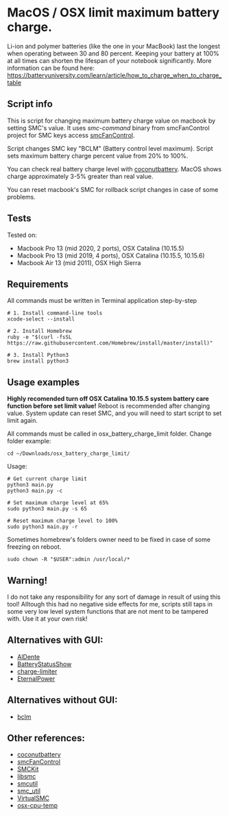 MacOS / OSX limit maximum battery charge.
========================

Li-ion and polymer batteries (like the one in your MacBook) last the longest when operating between 30 and 80 percent. Keeping your battery at 100% at all times can shorten the lifespan of your notebook significantly. More information can be found here: https://batteryuniversity.com/learn/article/how_to_charge_when_to_charge_table

Script info
------------------------
This is script for changing maximum battery charge value on macbook by setting SMC's value. 
It uses *smc-command* binary from smcFanControl project for SMC keys access [smcFanControl](https://github.com/hholtmann/smcFanControl "smcFanControl"). 

Script changes SMC key "BCLM" (Battery control level maximum). Script sets maximum battery charge percent value from 20% to 100%.

You can check real battery charge level with [coconutbattery](https://www.coconut-flavour.com/coconutbattery/). MacOS shows charge approximately 3-5% greater than real value.

You can reset macbook's SMC for rollback script changes in case of some problems.

Tests 
------------------------
Tested on:
- Macbook Pro 13 (mid 2020, 2 ports), OSX Catalina (10.15.5)
- Macbook Pro 13 (mid 2019, 4 ports), OSX Catalina (10.15.5, 10.15.6)
- Macbook Air 13 (mid 2011), OSX High Sierra

Requirements
------------------------
All commands must be written in Terminal application step-by-step
```
# 1. Install command-line tools
xcode-select --install

# 2. Install Homebrew
ruby -e "$(curl -fsSL https://raw.githubusercontent.com/Homebrew/install/master/install)"

# 3. Install Python3
brew install python3
```

Usage examples
------------------------
__Highly recomended turn off OSX Catalina 10.15.5 system battery care function before set limit value!__ Reboot is recommended after changing value.  System update can reset SMC, and you will need to start script to set limit again.

All commands must be called in osx_battery_charge_limit folder. Change folder example:

```
cd ~/Downloads/osx_battery_charge_limit/
```
Usage:
```
# Get current charge limit
python3 main.py
python3 main.py -c

# Set maximum charge level at 65%
sudo python3 main.py -s 65

# Reset maximum charge level to 100%
sudo python3 main.py -r
```
Sometimes homebrew's folders owner need to be fixed in case of some freezing on reboot.
```
sudo chown -R "$USER":admin /usr/local/*
```

Warning!
------------------------
I do not take any responsibility for any sort of damage in result of using this tool! Alltough this had no negative side effects for me, scripts still taps in some very low level system functions that are not ment to be tampered with. Use it at your own risk!

Alternatives with GUI:
------------------------
- [AlDente](https://github.com/davidwernhart/AlDente)
- [BatteryStatusShow](https://github.com/sicreative/BatteryStatusShow)
- [charge-limiter](https://github.com/godly-devotion/charge-limiter)
- [EternalPower](https://github.com/joelucid/EternalPower)

Alternatives without GUI:
------------------------
- [bclm](https://github.com/zackelia/bclm)

Other references:
------------------------
- [coconutbattery](https://www.coconut-flavour.com/coconutbattery/)
- [smcFanControl](https://github.com/hholtmann/smcFanControl)
- [SMCKit](https://github.com/beltex/SMCKit)
- [libsmc](https://github.com/beltex/libsmc)
- [smcutil](https://github.com/glexey/smcutil)
- [smc_util](https://github.com/alexleigh/smc_util)
- [VirtualSMC](https://github.com/acidanthera/VirtualSMC)
- [osx-cpu-temp](https://github.com/lavoiesl/osx-cpu-temp)

